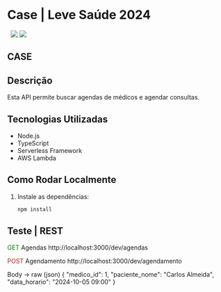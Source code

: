 # Case | Leve Saúde 2024
<img src="https://img.shields.io/badge/by-Alejandro.Fuentes-informational?style=for-the-badge&logoColor=white&color=004767" alt="" /> <img src="https://img.shields.io/badge/for-Leve_Saude-informational?style=for-the-badge&logoColor=white&color=004767" alt="" />
<img src="https://img.shields.io/badge/AWS_-232F3E?style=for-the-badge&logo=amazonwebservices&logoColor=white" />
<img src="https://img.shields.io/badge/AWS_-FF9900?style=for-the-badge&logo=awslambda&logoColor=white" />



## CASE

## Descrição
Esta API permite buscar agendas de médicos e agendar consultas.

## Tecnologias Utilizadas
- Node.js
- TypeScript
- Serverless Framework
- AWS Lambda

## Como Rodar Localmente

1. Instale as dependências:
   ```bash
   npm install


## Teste | REST

<span style="color:green;">GET</span> Agendas
http://localhost:3000/dev/agendas


<span style="color:brown;">POST</span> Agendamento
http://localhost:3000/dev/agendamento

Body -> raw (json)
{
  "medico_id": 1,
  "paciente_nome": "Carlos Almeida",
  "data_horario": "2024-10-05 09:00"
}